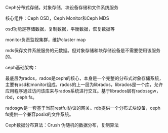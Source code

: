 Ceph分布式存储，对象存储，块设备存储和文件系统服务

核心组件：Ceph OSD，Ceph Monitor和Ceph MDS

osd功能是存储数据，复制数据，平衡数据，恢复数据等

monitor负责监视集群，维护cluster map

mds保存文件系统服务的元数据。但对象存储和块存储设备是不需要使用该服务的。

ceph基础架构：

最底层为rados，rados是ceph的核心，本身是一个完整的分布式对象存储系统，主要有osd和monitor组成。rados的上一层为librados，librados是一个库，允许应用程序通过访问该库来与rados系统进行交互。基于librados层有radossgw，rbd，ceph fs。

radosgw是一套基于当前restful协议的网关。rdb提供一个分布式块设备，ceph fs提供一个兼容posix的文件系统。

Ceph数据分布算法：Crush 伪随机的数据分布，复制算法





